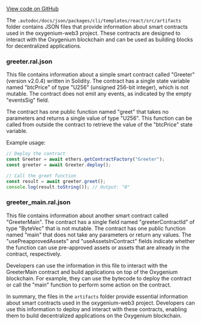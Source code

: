 [View code on GitHub](https://github.com/oxygenium-network/oxygenium-web3/.autodoc/docs/json/packages/cli/templates/react/src/artifacts)

The `.autodoc/docs/json/packages/cli/templates/react/src/artifacts` folder contains JSON files that provide information about smart contracts used in the oxygenium-web3 project. These contracts are designed to interact with the Oxygenium blockchain and can be used as building blocks for decentralized applications.

### greeter.ral.json

This file contains information about a simple smart contract called "Greeter" (version v2.0.4) written in Solidity. The contract has a single state variable named "btcPrice" of type "U256" (unsigned 256-bit integer), which is not mutable. The contract does not emit any events, as indicated by the empty "eventsSig" field.

The contract has one public function named "greet" that takes no parameters and returns a single value of type "U256". This function can be called from outside the contract to retrieve the value of the "btcPrice" state variable.

Example usage:

```javascript
// Deploy the contract
const Greeter = await ethers.getContractFactory("Greeter");
const greeter = await Greeter.deploy();

// Call the greet function
const result = await greeter.greet();
console.log(result.toString()); // Output: "0"
```

### greeter_main.ral.json

This file contains information about another smart contract called "GreeterMain". The contract has a single field named "greeterContractId" of type "ByteVec" that is not mutable. The contract has one public function named "main" that does not take any parameters or return any values. The "usePreapprovedAssets" and "useAssetsInContract" fields indicate whether the function can use pre-approved assets or assets that are already in the contract, respectively.

Developers can use the information in this file to interact with the GreeterMain contract and build applications on top of the Oxygenium blockchain. For example, they can use the bytecode to deploy the contract or call the "main" function to perform some action on the contract.

In summary, the files in the `artifacts` folder provide essential information about smart contracts used in the oxygenium-web3 project. Developers can use this information to deploy and interact with these contracts, enabling them to build decentralized applications on the Oxygenium blockchain.
